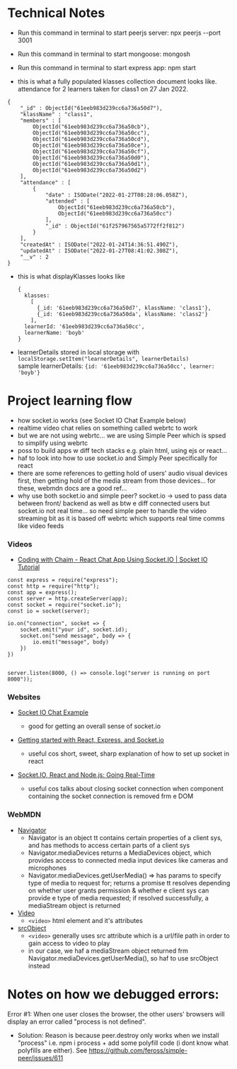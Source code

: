 # Technical Notes

- Run this command in terminal to start peerjs server:
  npx peerjs --port 3001

- Run this command in terminal to start mongoose:
  mongosh

- Run this command in terminal to start express app:
  npm start

- this is what a fully populated klasses collection document looks like. attendance for 2 learners taken for class1 on 27 Jan 2022.

```
{
    "_id" : ObjectId("61eeb983d239cc6a736a50d7"),
    "klassName" : "class1",
    "members" : [
        ObjectId("61eeb983d239cc6a736a50cb"),
        ObjectId("61eeb983d239cc6a736a50cc"),
        ObjectId("61eeb983d239cc6a736a50cd"),
        ObjectId("61eeb983d239cc6a736a50ce"),
        ObjectId("61eeb983d239cc6a736a50cf"),
        ObjectId("61eeb983d239cc6a736a50d0"),
        ObjectId("61eeb983d239cc6a736a50d1"),
        ObjectId("61eeb983d239cc6a736a50d2")
    ],
    "attendance" : [
        {
            "date" : ISODate("2022-01-27T08:28:06.058Z"),
            "attended" : [
                ObjectId("61eeb983d239cc6a736a50cb"),
                ObjectId("61eeb983d239cc6a736a50cc")
            ],
            "_id" : ObjectId("61f257967565a5772ff2f812")
        }
    ],
    "createdAt" : ISODate("2022-01-24T14:36:51.490Z"),
    "updatedAt" : ISODate("2022-01-27T08:41:02.308Z"),
    "__v" : 2
}
```

- this is what displayKlasses looks like

  ```
  {
    klasses:
      [
        {_id: '61eeb983d239cc6a736a50d7', klassName: 'class1'},
        {_id: '61eeb983d239cc6a736a50da', klassName: 'class2'}
      ],
    learnerId: '61eeb983d239cc6a736a50cc',
    learnerName: 'boyb'
  }
  ```

- learnerDetails stored in local storage with `localStorage.setItem("learnerDetails", learnerDetails)`
  <br>sample learnerDetails: `{id: '61eeb983d239cc6a736a50cc', learner: 'boyb'}`

# Project learning flow

- how socket.io works (see Socket IO Chat Example below)
- realtime video chat relies on something called webrtc to work
- but we are not using webrtc... we are using Simple Peer which is spsed to simplify using webrtc
- poss to build apps w diff tech stacks e.g. plain html, using ejs or react...
- haf to look into how to use socket.io and Simply Peer specifically for react
- there are some references to getting hold of users' audio visual devices first, then getting hold of the media stream from those devices... for these, webmdn docs are a good ref...
- why use both socket.io and simple peer? socket.io -> used to pass data between front/ backend as well as btw e diff connected users but socket.io not real time... so need simple peer to handle the video streaming bit as it is based off webrtc which supports real time comms like video feeds

### Videos

- [Coding with Chaim - React Chat App Using Socket.IO | Socket IO Tutorial](https://www.youtube.com/watch?v=E4V6nbP_NoQ&t=485s)

```
const express = require("express");
const http = require("http");
const app = express();
const server = http.createServer(app);
const socket = require("socket.io");
const io = socket(server);

io.on("connection", socket => {
    socket.emit("your id", socket.id);
    socket.on("send message", body => {
        io.emit("message", body)
    })
})


server.listen(8000, () => console.log("server is running on port 8000"));
```

### Websites

- [Socket IO Chat Example](https://socket.io/get-started/chat)

  - good for getting an overall sense of socket.io

- [Getting started with React, Express, and Socket.io](https://medium.com/@vrinmkansal/getting-started-with-react-express-and-socket-io-658bbd441a9a)

  - useful cos short, sweet, sharp explanation of how to set up socket in react

- [Socket.IO, React and Node.js: Going Real-Time](https://www.valentinog.com/blog/socket-react/)
  - useful cos talks about closing socket connection when component containing the socket connection is removed frm e DOM

### WebMDN

- [Navigator](https://developer.mozilla.org/en-US/docs/Web/API/Navigator)
  - Navigator is an object tt contains certain properties of a client sys, and has methods to access certain parts of a client sys
  - Navigator.mediaDevices returns a MediaDevices object, which provides access to connected media input devices like cameras and microphones
  - Navigator.mediaDevices.getUserMedia() => has params to specify type of media to request for; returns a promise tt resolves depending on whether user grants permission & whether e client sys can provide e type of media requested; if resolved successfully, a mediaStream object is returned
- [Video](https://developer.mozilla.org/en-US/docs/Web/HTML/Element/video)
  - `<video>` html element and it's attributes
- [srcObject](https://developer.mozilla.org/en-US/docs/Web/API/HTMLMediaElement/srcObject)
  - `<video>` generally uses src attribute which is a url/file path in order to gain access to video to play
  - in our case, we haf a mediaStream object returned frm Navigator.mediaDevices.getUserMedia(), so haf to use srcObject instead

# Notes on how we debugged errors:

Error #1: When one user closes the browser, the other users' browsers will display an error called "process is not defined".

- Solution: Reason is because peer.destroy only works when we install "process" i.e. npm i process + add some polyfill code (i dont know what polyfills are either). See https://github.com/feross/simple-peer/issues/611
